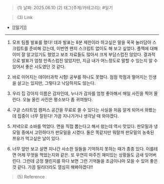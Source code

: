 >(1) 날짜: 2025.06.10
>(2) 태그(주제/카테고리): #일기 

>(3) Link
- [[일기]]
---

1. 모프 팀플 발표를 했다! 데과 발표는 8분 제한이라 하고싶은 말을 꾹꾹 눌러담아 스크립트를 준비해 갔는데, 이번엔 왠지 스크립트 없이도 해 보고 싶었다. 플젝에 대해 이미 잘 알고있기도 했었고 보조 자료들도 많아서 크게 부담스럽진 않았다. 결과적으로 발표가 엄청 만족스럽진 않았지만, 지금 내가 어느정도로 말할 수 있는지 알 수 있어서 좋은 시도였던 것 같다.

2. 바로 이어지는 데이터과학 시험! 공부를 하나도 못했다. 점점 학점과 멀어지는 인생을 살고는 있지만, 그렇다고 낙담하지도 않는다.

3. 우리 집 강아지 이름은 감자인데, 누나가 감자를 엄청 좋아해서 매일 사진을 찍어 올린다. 오늘 올린 사진은 평소보다 좀 귀여웠다.

4. 구글 스타트업 캠퍼스 공간을 무료로 쓸 수 있다는 사실을 처음 알게 되어서 와봤는데 집중이 너무 잘된다! 가끔 지나가거나 생각날 때 와야겠다.

5. 저녁으로 소바를 먹었다. 면을 직접 뽑는다고 해서 왔는데 역시 맛있다. 판모밀과 냉모밀 중에서 고민하다가 판모밀을 시켰다. 둘은 똑같지만 뭐랄까 판모밀의 농축된 쯔유가 먹고싶은 날이 있다.

6. 너무 앞만 보고 살면 지나간 사소한 일들을 기억하지 못하는 때가 종종 있다. 이를테면 어제 무엇을 먹었는지와 같은. 또 우연히 마주친 재미있는 상황들도 금새 잊어버린다. 그런데 긍정 챌린지를 하다 보면 그런 기억들을 조금이나마 모을 수 있어 좋은 것 같다. 가끔 밀리더라도 열심히 해봐야겠다!!

>(5) Reference

